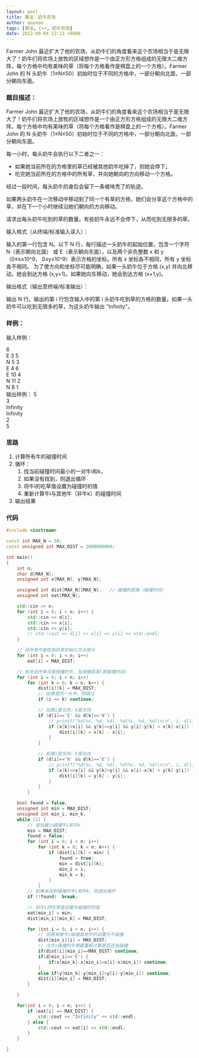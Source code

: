 ```yaml
---
layout: post
title: 算法：奶牛农场
author: qoyooo
tags: [算法, C++, 奶牛农场]
date: 2022-09-04 12:13 +0800
---
```

Farmer John 最近扩大了他的农场，从奶牛们的角度看来这个农场相当于是无限大了！奶牛们将农场上放牧的区域想作是一个由正方形方格组成的无限大二维方阵，每个方格中均有美味的草（将每个方格看作是棋盘上的一个方格）。Farmer John 的 N 头奶牛（1≤N≤50）初始时位于不同的方格中，一部分朝向北面，一部分朝向东面。

### 题目描述：

Farmer John 最近扩大了他的农场，从奶牛们的角度看来这个农场相当于是无限大了！奶牛们将农场上放牧的区域想作是一个由正方形方格组成的无限大二维方阵，每个方格中均有美味的草（将每个方格看作是棋盘上的一个方格）。Farmer John 的 N 头奶牛（1≤N≤50）初始时位于不同的方格中，一部分朝向北面，一部分朝向东面。

每一小时，每头奶牛会执行以下二者之一：

* 如果她当前所在的方格里的草已经被其他奶牛吃掉了，则她会停下。
* 吃完她当前所在的方格中的所有草，并向她朝向的方向移动一个方格。

经过一段时间，每头奶牛的身后会留下一条被啃秃了的轨迹。

如果两头奶牛在一次移动中移动到了同一个有草的方格，她们会分享这个方格中的草，并在下一个小时继续沿她们朝向的方向移动。

请求出每头奶牛吃到的草的数量。有些奶牛永远不会停下，从而吃到无限多的草。

输入格式（从终端/标准输入读入）：

输入的第一行包含 N。以下 N 行，每行描述一头奶牛的起始位置，包含一个字符 N（表示朝向北面） 或 E（表示朝向东面），以及两个非负整数 x 和 y（0≤x≤10^9， 0≤y≤10^9）表示方格的坐标。所有 x 坐标各不相同，所有 y 坐标各不相同。
为了使方向和坐标尽可能明确，如果一头奶牛位于方格 (x,y) 并向北移动，她会到达方格 (x,y+1)。如果她向东移动，她会到达方格 (x+1,y)。

输出格式（输出至终端/标准输出）：

输出 N 行。输出的第 i 行包含输入中的第 i 头奶牛吃到草的方格的数量。如果一头奶牛可以吃到无限多的草，为这头奶牛输出 "Infinity"。

### 样例：

输入样例：

6<br>
E 3 5<br>
N 5 3<br>
E 4 6<br>
E 10 4<br>
N 11 2<br>
N 8 1<br>
输出样例：
5<br>
3<br>
Infinity<br>
Infinity<br>
2<br>
5<br>


### 思路

1. 计算所有牛的碰撞时间
2. 循环：
   1. 找当前碰撞时间最小的一对牛i和k，
   2. 如果没有找到，则退出循环
   3. 将牛i的吃草值设置为碰撞时的值
   4. 重新计算牛i与其他牛（非牛k）的碰撞时间
3. 输出结果

### 代码

``` C++
#include <iostream>

const int MAX_N = 50; 
const unsigned int MAX_DIST = 2000000000;

int main()
{
    int n;
    char d[MAX_N];
    unsigned int x[MAX_N], y[MAX_N];

    unsigned int dist[MAX_N][MAX_N];   // 碰撞的距离（碰撞时间）
    unsigned int eat[MAX_N];

    std::cin >> n;
    for (int i = 0; i < n; i++) {
        std::cin >> d[i];
        std::cin >> x[i];
        std::cin >> y[i];
        // std::cout << d[i] << x[i] << y[i] << std::endl;
    }

    // 将所有牛能吃到的草初始化为无限大
    for (int i = 0; i < n; i++)
        eat[i] = MAX_DIST;

    // 标志出所有可能相撞的牛，及相撞距离(即碰撞时间)
    for (int i = 0; i < n; i++)
        for (int k = 0; k < n; k++) {
            dist[i][k] = MAX_DIST;
            // 如果是同一头牛，则跳过
            if (i == k) continue;

            // 如果i是北向，k是东向
            if (d[i]=='E' && d[k]=='N') {
                // printf("%d(%c, %d, %d), %d(%c, %d, %d)\n\n", i, d[i], x[i], y[i], k, d[k], x[k], y[k]);
                if (x[k]>x[i] && y[k]<=y[i] && y[i]-y[k] < x[k]-x[i]) {
                    dist[i][k] = x[k] - x[i];
                }
            }

            // 如果i是东向，k是北向
            if (d[i]=='N' && d[k]=='E') {
                // printf("%d(%c, %d, %d), %d(%c, %d, %d)\n\n", i, d[i], x[i], y[i], k, d[k], x[k], y[k]);
                if (x[k]<=x[i] && y[k]>y[i] && x[i]-x[k] < y[k]-y[i]) {
                    dist[i][k] = y[k] - y[i];
                }
            }
        }

    bool found = false;
    unsigned int min = MAX_DIST;
    unsigned int min_i, min_k;
    while (1) {
        // 查找最小碰撞牛i和牛k
        min = MAX_DIST;
        found = false;
        for (int i = 0; i < n; i++)
            for (int k = 0; k < n; k++) {
                if (dist[i][k] < min) {
                    found = true;
                    min = dist[i][k];
                    min_i = i;
                    min_k = k;
                }
            }
        // 如果未找到碰撞的牛i和牛k，则退出循环
        if (!found)  break;

        // 将牛i的吃草值设置为碰撞时的值
        eat[min_i] = min;
        dist[min_i][min_k] = MAX_DIST;

        for (int i = 0; i < n; i++) {
            // 将原来被牛i碰撞其他牛的设置为不碰撞
            dist[min_i][i] = MAX_DIST;
            // 与牛i碰撞的牛需要重新计算是否还会碰撞
            if(dist[i][min_i]==MAX_DIST) continue;
            if(d[min_i]=='E') {
                if(x[min_k]-x[min_i]>x[i]-x[min_i]) continue;
            }
            else if(y[min_k]-y[min_i]>y[i]-y[min_i]) continue;
            dist[i][min_i] = MAX_DIST;
        }

    }

    for(int i = 0; i < n; i++) {
        if (eat[i] == MAX_DIST) {
            std::cout << "Infinity" << std::endl;
        } else {
            std::cout << eat[i] << std::endl;
        }
    }

}
```